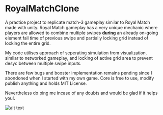 # RoyalMatchClone
A practice project to replicate match-3 gameplay similar to Royal Match made with unity.
Royal Match gameplay has a very unique mechanic where 
players are allowed to combine multiple swipes **during** an already on-going element fall time of previous swipe and partially locking grid instead of
locking the entire grid.

My code utilises approach of seperating simulation from visualization, similar to networked gameplay, and locking of active grid area to prevent 
desyc between multiple swipe inputs. 

There are few bugs and booster implementation remains pending since I abondoned when I started with my own game.
Core is free to use, modify publish anything and holds MIT License.

Nevertheless do ping me incase of any doubts and would be glad if it helps you!.

![alt text]( https://i.ibb.co/2Kf8CQx/Screenshot-2021-11-12-231709.png )
